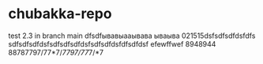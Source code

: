 # chubakka-repo
test 2.3 in branch main dfsdfывавыааывава
 ываыва
021515dsfsdfsdfdsfdfs
sdfsdfsdfdsfsdfsdfsdfdsfsdfsdfdsfdfsdfdsf
efewffwef
8948944
88787797/77*7/*7797/77*7/*7
